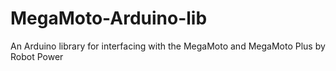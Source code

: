 # MegaMoto-Arduino-lib
An Arduino library for interfacing with the MegaMoto and MegaMoto Plus by Robot Power
